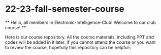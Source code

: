 # 22-23-fall-semester-course
** Hello, all members in Electronic-Intelligence-Club! Welcome to our club course! **

Here is our course repository. All the course materials, including PPT and codes will be added in it later.
If you cannot attend the course or you want to review the course, hopefully this repository can be helpful~
